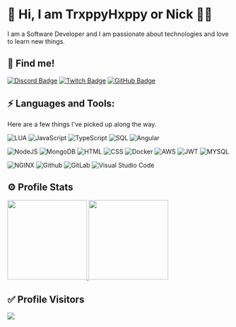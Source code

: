 
# 👋 Hi, I am TrxppyHxppy or Nick 👨‍💻

I am a Software Developer and I am passionate about technologies and love to learn new things.

## 🔭 Find me!

[![Discord Badge](https://img.shields.io/badge/-Discord-0e76a8?style=flat-square&logo=Discord&logoColor=white)](https://discord.com/users/659864108895698970)
[![Twitch Badge](https://img.shields.io/badge/-Twitch-8526E3?style=flat-square&logo=Twitch&logoColor=white)](https://twitch.com/trxppyhxppy_)
[![GitHub Badge](https://img.shields.io/badge/-GitHub-ffffff?style=flat-square&logo=Github&logoColor=black)](https://github.com/trxppyhxppy)


## ⚡ Languages and Tools:

Here are a few things I've picked up along the way.


  ![LUA](https://img.shields.io/badge/LUA-2C2D72?style=for-the-badge&logo=lua&logoColor=4479A1) ![JavaScript](https://img.shields.io/badge/JavaScript-F7DF1E?style=for-the-badge&logo=javascript&logoColor=black) ![TypeScript](https://img.shields.io/badge/TypeScript-007ACC?style=for-the-badge&logo=typescript&logoColor=white) ![SQL](https://img.shields.io/badge/-SQL-000?style=for-the-badge&logo=MySQL&logoColor=4479A1) ![Angular](https://img.shields.io/badge/Angular-DD0031?style=for-the-badge&logo=angular&logoColor=white)
  
  ![NodeJS](https://img.shields.io/badge/Node.js-43853D?style=for-the-badge&logo=node.js&logoColor=white)
 ![MongoDB](https://img.shields.io/badge/MongoDB-4EA94B?style=for-the-badge&logo=mongodb&logoColor=white)
 ![HTML](https://img.shields.io/badge/HTML5-E34F26?style=for-the-badge&logo=html5&logoColor=white) ![CSS](https://img.shields.io/badge/CSS-239120?&style=for-the-badge&logo=css3&logoColor=white)
 ![Docker](https://img.shields.io/badge/docker%20-%230db7ed.svg?&style=for-the-badge&logo=docker&logoColor=white)  ![AWS](https://camo.githubusercontent.com/9281daa5684971fd3325661e3dd5fea86b21a902e3741a556fb636fbf0e2f3d4/68747470733a2f2f696d672e736869656c64732e696f2f62616467652f4157532d2532334646393930302e7376673f7374796c653d666f722d7468652d6261646765266c6f676f3d616d617a6f6e2d617773266c6f676f436f6c6f723d7768697465) ![JWT](https://camo.githubusercontent.com/4590c0af4aeb1b75233885f86e80c1da8cb2afd401173a40e41370f5cad5db20/68747470733a2f2f696d672e736869656c64732e696f2f62616467652f4a57542d626c61636b3f7374796c653d666f722d7468652d6261646765266c6f676f3d4a534f4e253230776562253230746f6b656e73) ![MYSQL](https://camo.githubusercontent.com/918fce8d50581bd97b7133e677a78ed2cad14f970522f219daaeb6d1c81060e1/68747470733a2f2f696d672e736869656c64732e696f2f62616467652f6d7973716c2d2532333030662e7376673f7374796c653d666f722d7468652d6261646765266c6f676f3d6d7973716c266c6f676f436f6c6f723d7768697465)

  ![NGINX](https://camo.githubusercontent.com/cf56166218460a063162d778334b2489fc8c568fa9b330689850e9a7eed9be72/68747470733a2f2f696d672e736869656c64732e696f2f62616467652f6e67696e782d2532333030393633392e7376673f7374796c653d666f722d7468652d6261646765266c6f676f3d6e67696e78266c6f676f436f6c6f723d7768697465) ![Github](https://img.shields.io/badge/github%20-%23121011.svg?&style=for-the-badge&logo=github&logoColor=white)  ![GitLab](https://img.shields.io/badge/gitlab%20-%23F05033.svg?&style=for-the-badge&logo=gitlab&logoColor=white)  ![Visual Studio Code](https://img.shields.io/badge/-Visual%20Studio%20Code-333333?&style=for-the-badge&logo=visual-studio-code&logoColor=007ACC)

## ⚙️ Profile Stats

<p align="left">
<a href="https://github.com/trxppyhxppy">
  <img height="180em" src="https://github-readme-stats.vercel.app/api?username=trxppyhxppy&layout=compact&theme=react"/>
  <img height="180em" src="https://github-readme-stats-eight-theta.vercel.app/api/top-langs/?username=trxppyhxppy&layout=compact&langs_count=8&theme=react"/>
</a>
</p>

## ✅ Profile Visitors
![](https://komarev.com/ghpvc/?username=trxppyhxppy&label=Visitors&color=blue&style=plastic)


 
